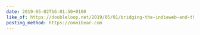 ```yaml
---
date: 2019-05-02T16:01:50+0100
like_of: https://doubleloop.net/2019/05/01/bridging-the-indieweb-and-the-fediverse-with-bridgy-fed-part-1/
posting_method: https://omnibear.com
---
```

